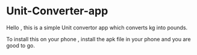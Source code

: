 # Unit-Converter-app

Hello , this is a simple Unit convertor app which converts kg into pounds.

To install this on your phone , install the apk file in your phone and you are good to go.
